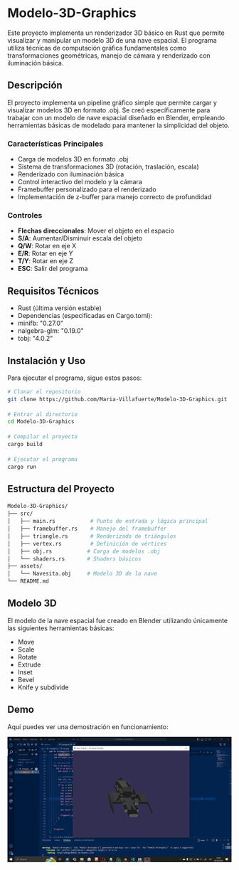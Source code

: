 # Modelo-3D-Graphics
Este proyecto implementa un renderizador 3D básico en Rust que permite visualizar y manipular un modelo 3D de una nave espacial. El programa utiliza técnicas de computación gráfica fundamentales como transformaciones geométricas, manejo de cámara y renderizado con iluminación básica.

## Descripción
El proyecto implementa un pipeline gráfico simple que permite cargar y visualizar modelos 3D en formato .obj. Se creó específicamente para trabajar con un modelo de nave espacial diseñado en Blender, empleando herramientas básicas de modelado para mantener la simplicidad del objeto.

### Características Principales
- Carga de modelos 3D en formato .obj
- Sistema de transformaciones 3D (rotación, traslación, escala)
- Renderizado con iluminación básica  
- Control interactivo del modelo y la cámara
- Framebuffer personalizado para el renderizado
- Implementación de z-buffer para manejo correcto de profundidad

### Controles
- **Flechas direccionales**: Mover el objeto en el espacio
- **S/A**: Aumentar/Disminuir escala del objeto
- **Q/W**: Rotar en eje X
- **E/R**: Rotar en eje Y  
- **T/Y**: Rotar en eje Z
- **ESC**: Salir del programa

## Requisitos Técnicos
- Rust (última versión estable)
- Dependencias (especificadas en Cargo.toml):
 - minifb: "0.27.0"
 - nalgebra-glm: "0.19.0" 
 - tobj: "4.0.2"

## Instalación y Uso
Para ejecutar el programa, sigue estos pasos:

```bash
# Clonar el repositorio
git clone https://github.com/Maria-Villafuerte/Modelo-3D-Graphics.git

# Entrar al directorio  
cd Modelo-3D-Graphics

# Compilar el proyecto
cargo build

# Ejecutar el programa
cargo run
```

## Estructura del Proyecto
```bash
Modelo-3D-Graphics/
├── src/
│   ├── main.rs           # Punto de entrada y lógica principal
│   ├── framebuffer.rs    # Manejo del framebuffer
│   ├── triangle.rs       # Renderizado de triángulos
│   ├── vertex.rs         # Definición de vértices  
│   ├── obj.rs           # Carga de modelos .obj
│   └── shaders.rs       # Shaders básicos
├── assets/
│   └── Navesita.obj     # Modelo 3D de la nave
└── README.md

```

## Modelo 3D
El modelo de la nave espacial fue creado en Blender utilizando únicamente las siguientes herramientas básicas:
- Move
- Scale
- Rotate
- Extrude
- Inset
- Bevel
- Knife y subdivide

## Demo

Aquí puedes ver una demostración en funcionamiento:

![Demo GIF](./Modelo3d.gif)


